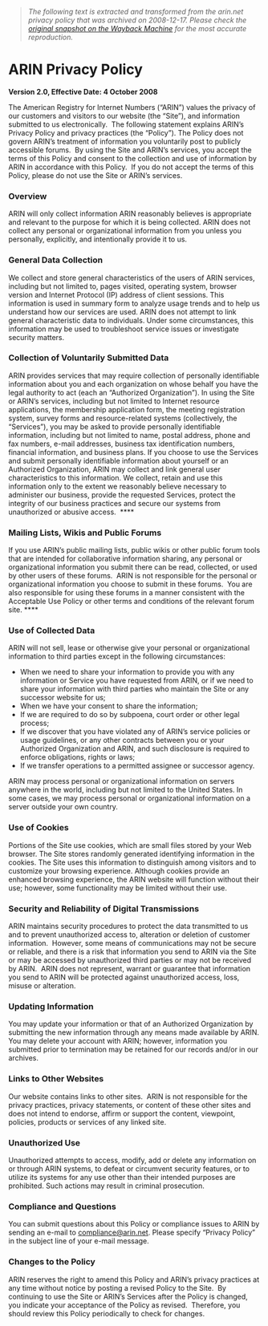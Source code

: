 > *The following text is extracted and transformed from the arin.net privacy policy that was archived on 2008-12-17. Please check the [original snapshot on the Wayback Machine](https://web.archive.org/web/20081217040648id_/http%3A//www.arin.net/privacy.html) for the most accurate reproduction.*

# ARIN Privacy Policy

**Version 2.0, Effective Date: 4 October 2008**

The American Registry for Internet Numbers (“ARIN”) values the privacy of our customers and visitors to our website (the “Site”), and information submitted to us electronically.  The following statement explains ARIN’s Privacy Policy and privacy practices (the “Policy”). The Policy does not govern ARIN’s treatment of information you voluntarily post to publicly accessible forums.  By using the Site and ARIN’s services, you accept the terms of this Policy and consent to the collection and use of information by ARIN in accordance with this Policy.  If you do not accept the terms of this Policy, please do not use the Site or ARIN’s services. 

###  Overview

ARIN will only collect information ARIN reasonably believes is appropriate and relevant to the purpose for which it is being collected. ARIN does not collect any personal or organizational information from you unless you personally, explicitly, and intentionally provide it to us.

###  General Data Collection

We collect and store general characteristics of the users of ARIN services, including but not limited to, pages visited, operating system, browser version and Internet Protocol (IP) address of client sessions. This information is used in summary form to analyze usage trends and to help us understand how our services are used. ARIN does not attempt to link general characteristic data to individuals. Under some circumstances, this information may be used to troubleshoot service issues or investigate security matters.

###  Collection of Voluntarily Submitted Data

ARIN provides services that may require collection of personally identifiable information about you and each organization on whose behalf you have the legal authority to act (each an “Authorized Organization”). In using the Site or ARIN’s services, including but not limited to Internet resource applications, the membership application form, the meeting registration system, survey forms and resource-related systems (collectively, the “Services”), you may be asked to provide personally identifiable information, including but not limited to name, postal address, phone and fax numbers, e-mail addresses, business tax identification numbers, financial information, and business plans. If you choose to use the Services and submit personally identifiable information about yourself or an Authorized Organization, ARIN may collect and link general user characteristics to this information. We collect, retain and use this information only to the extent we reasonably believe necessary to administer our business, provide the requested Services, protect the integrity of our business practices and secure our systems from unauthorized or abusive access.  ****

### Mailing Lists, Wikis and Public Forums 

If you use ARIN’s public mailing lists, public wikis or other public forum tools that are intended for collaborative information sharing, any personal or organizational information you submit there can be read, collected, or used by other users of these forums.  ARIN is not responsible for the personal or organizational information you choose to submit in these forums.  You are also responsible for using these forums in a manner consistent with the Acceptable Use Policy or other terms and conditions of the relevant forum site. ****

### Use of Collected Data

ARIN will not sell, lease or otherwise give your personal or organizational information to third parties except in the following circumstances:

  * When we need to share your information to provide you with any information or Service you have requested from ARIN, or if we need to share your information with third parties who maintain the Site or any successor website for us;
  * When we have your consent to share the information;
  * If we are required to do so by subpoena, court order or other legal process;
  * If we discover that you have violated any of ARIN’s service policies or usage guidelines, or any other contracts between you or your Authorized Organization and ARIN, and such disclosure is required to enforce obligations, rights or laws;
  * If we transfer operations to a permitted assignee or successor agency. 



ARIN may process personal or organizational information on servers anywhere in the world, including but not limited to the United States. In some cases, we may process personal or organizational information on a server outside your own country.

###  Use of Cookies

Portions of the Site use cookies, which are small files stored by your Web browser. The Site stores randomly generated identifying information in the cookies. The Site uses this information to distinguish among visitors and to customize your browsing experience. Although cookies provide an enhanced browsing experience, the ARIN website will function without their use; however, some functionality may be limited without their use.

###  Security and Reliability of Digital Transmissions

ARIN maintains security procedures to protect the data transmitted to us and to prevent unauthorized access to, alteration or deletion of customer information.  However, some means of communications may not be secure or reliable, and there is a risk that information you send to ARIN via the Site or may be accessed by unauthorized third parties or may not be received by ARIN.  ARIN does not represent, warrant or guarantee that information you send to ARIN will be protected against unauthorized access, loss, misuse or alteration.

###  **Updating Information**

You may update your information or that of an Authorized Organization by submitting the new information through any means made available by ARIN.  You may delete your account with ARIN; however, information you submitted prior to termination may be retained for our records and/or in our archives.

###  Links to Other Websites 

Our website contains links to other sites.  ARIN is not responsible for the privacy practices, privacy statements, or content of these other sites and does not intend to endorse, affirm or support the content, viewpoint, policies, products or services of any linked site.

###  Unauthorized Use

Unauthorized attempts to access, modify, add or delete any information on or through ARIN systems, to defeat or circumvent security features, or to utilize its systems for any use other than their intended purposes are prohibited. Such actions may result in criminal prosecution.

###  Compliance and Questions

You can submit questions about this Policy or compliance issues to ARIN by sending an e-mail to [compliance@arin.net](mailto:compliance@arin.net). Please specify “Privacy Policy” in the subject line of your e-mail message.

###  Changes to the Policy

ARIN reserves the right to amend this Policy and ARIN’s privacy practices at any time without notice by posting a revised Policy to the Site.  By continuing to use the Site or ARIN’s Services after the Policy is changed, you indicate your acceptance of the Policy as revised.  Therefore, you should review this Policy periodically to check for changes.
